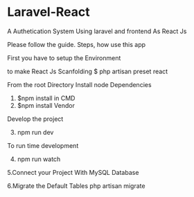 # Laravel-React

A Authetication System Using laravel and frontend As React Js

Please follow the guide.
Steps, how use this app

First you have to setup the Environment

to make React Js Scanfolding
$ php artisan preset react

From the root Directory
Install node Dependencies
  1. $npm install  in CMD
  2. $npm install Vendor
  
 Develop the project
 
  3. npm run dev
   
 To run time development
 
4. npm run watch

5.Connect your Project With MySQL Database

6.Migrate the Default Tables
php artisan migrate
 
